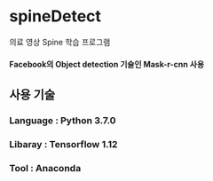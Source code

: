# spineDetect
의료 영상 Spine 학습 프로그램
#### Facebook의 Object detection 기술인 Mask-r-cnn 사용

## 사용 기술
### Language : Python 3.7.0
### Libaray : Tensorflow 1.12
### Tool : Anaconda 
